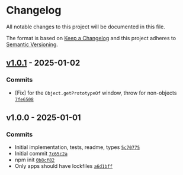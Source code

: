 # Changelog

All notable changes to this project will be documented in this file.

The format is based on [Keep a Changelog](https://keepachangelog.com/en/1.0.0/)
and this project adheres to [Semantic Versioning](https://semver.org/spec/v2.0.0.html).

## [v1.0.1](https://github.com/ljharb/get-proto/compare/v1.0.0...v1.0.1) - 2025-01-02

### Commits

- [Fix] for the `Object.getPrototypeOf` window, throw for non-objects [`7fe6508`](https://github.com/ljharb/get-proto/commit/7fe6508b71419ebe1976bedb86001d1feaeaa49a)

## v1.0.0 - 2025-01-01

### Commits

- Initial implementation, tests, readme, types [`5c70775`](https://github.com/ljharb/get-proto/commit/5c707751e81c3deeb2cf980d185fc7fd43611415)
- Initial commit [`7c65c2a`](https://github.com/ljharb/get-proto/commit/7c65c2ad4e33d5dae2f219ebe1a046ae2256972c)
- npm init [`0b8cf82`](https://github.com/ljharb/get-proto/commit/0b8cf824c9634e4a34ef7dd2a2cdc5be6ac79518)
- Only apps should have lockfiles [`a6d1bff`](https://github.com/ljharb/get-proto/commit/a6d1bffc364f5828377cea7194558b2dbef7aea2)

